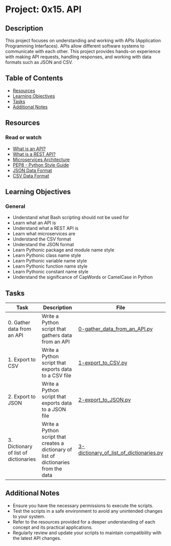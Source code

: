 # Project: 0x15. API

## Description

This project focuses on understanding and working with APIs (Application Programming Interfaces). APIs allow different software systems to communicate with each other. This project provides hands-on experience with making API requests, handling responses, and working with data formats such as JSON and CSV.

## Table of Contents

- [Resources](#resources)
- [Learning Objectives](#learning-objectives)
- [Tasks](#tasks)
- [Additional Notes](#additional-notes)

## Resources

### Read or watch

- [What is an API?](https://www.howtogeek.com/devops/what-is-an-api/)
- [What is a REST API?](https://restfulapi.net/)
- [Microservices Architecture](https://martinfowler.com/articles/microservices.html)
- [PEP8 - Python Style Guide](https://www.python.org/dev/peps/pep-0008/)
- [JSON Data Format](https://www.json.org/json-en.html)
- [CSV Data Format](https://en.wikipedia.org/wiki/Comma-separated_values)

## Learning Objectives

### General

- Understand what Bash scripting should not be used for
- Learn what an API is
- Understand what a REST API is
- Learn what microservices are
- Understand the CSV format
- Understand the JSON format
- Learn Pythonic package and module name style
- Learn Pythonic class name style
- Learn Pythonic variable name style
- Learn Pythonic function name style
- Learn Pythonic constant name style
- Understand the significance of CapWords or CamelCase in Python

## Tasks

| Task                                  | Description                                                                           | File                                                                                 |
| ------------------------------------- | ------------------------------------------------------------------------------------- | ------------------------------------------------------------------------------------ |
| 0. Gather data from an API            | Write a Python script that gathers data from an API                                   | [0-gather_data_from_an_API.py](./0-gather_data_from_an_API.py)                       |
| 1. Export to CSV                      | Write a Python script that exports data to a CSV file                                 | [1-export_to_CSV.py](./1-export_to_CSV.py)                                           |
| 2. Export to JSON                     | Write a Python script that exports data to a JSON file                                | [2-export_to_JSON.py](./2-export_to_JSON.py)                                         |
| 3. Dictionary of list of dictionaries | Write a Python script that creates a dictionary of list of dictionaries from the data | [3-dictionary_of_list_of_dictionaries.py](./3-dictionary_of_list_of_dictionaries.py) |

## Additional Notes

- Ensure you have the necessary permissions to execute the scripts.
- Test the scripts in a safe environment to avoid any unintended changes to your system.
- Refer to the resources provided for a deeper understanding of each concept and its practical applications.
- Regularly review and update your scripts to maintain compatibility with the latest API changes.
